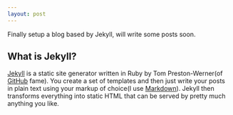 ```yaml
---
layout: post
---
```


Finally setup a blog based by Jekyll, will write some posts soon.

## What is Jekyll?

[Jekyll][] is a static site generator written in Ruby by Tom
Preston-Werner(of [GitHub][] fame). You create a set of templates and
then just write your posts in plain text using your
markup of choice(I use [Markdown][]). Jekyll then transforms everything
into static HTML that can be served by pretty much anything you like.


[Jekyll]: <https://github.com/mojombo/jekyll>
[Markdown]: <http://daringfireball.net/projects/markdown/>
[Git]: <http://git-scm.com/>
[Github]: <https://www.github.com>
